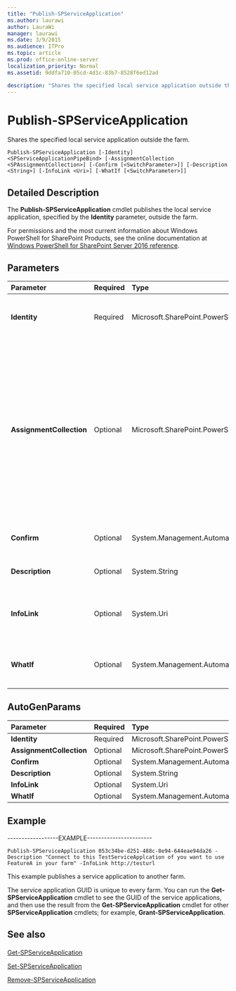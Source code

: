 ```yaml
---
title: "Publish-SPServiceApplication"
ms.author: laurawi
author: LauraWi
manager: laurawi
ms.date: 3/9/2015
ms.audience: ITPro
ms.topic: article
ms.prod: office-online-server
localization_priority: Normal
ms.assetid: 9ddfa710-05cd-4d1c-83b7-8528f6ed12ad

description: "Shares the specified local service application outside the farm."
---
```


# Publish-SPServiceApplication

Shares the specified local service application outside the farm.
  
```
Publish-SPServiceApplication [-Identity] <SPServiceApplicationPipeBind> [-AssignmentCollection <SPAssignmentCollection>] [-Confirm [<SwitchParameter>]] [-Description <String>] [-InfoLink <Uri>] [-WhatIf [<SwitchParameter>]]
```

## Detailed Description

The **Publish-SPServiceApplication** cmdlet publishes the local service application, specified by the **Identity** parameter, outside the farm. 
  
For permissions and the most current information about Windows PowerShell for SharePoint Products, see the online documentation at [Windows PowerShell for SharePoint Server 2016 reference](https://go.microsoft.com/fwlink/p/?LinkId=671715).
  
## Parameters

|**Parameter**|**Required**|**Type**|**Description**|
|:-----|:-----|:-----|:-----|
|**Identity** <br/> |Required  <br/> |Microsoft.SharePoint.PowerShell.SPServiceApplicationPipeBind  <br/> |Specifies the GUID of the service application to share outside the farm.  <br/> The type must be a valid GUID, in the form 12345678-90ab-cdef-1234-567890bcdefgh.  <br/> |
|**AssignmentCollection** <br/> |Optional  <br/> |Microsoft.SharePoint.PowerShell.SPAssignmentCollection  <br/> |Manages objects for the purpose of proper disposal. Use of objects, such as **SPWeb** or **SPSite**, can use large amounts of memory and use of these objects in Windows PowerShell scripts requires proper memory management. Using the **SPAssignment** object, you can assign objects to a variable and dispose of the objects after they are needed to free up memory. When **SPWeb**, **SPSite**, or **SPSiteAdministration** objects are used, the objects are automatically disposed of if an assignment collection or the **Global** parameter is not used.  <br/> > [!NOTE]> When the **Global** parameter is used, all objects are contained in the global store. If objects are not immediately used, or disposed of by using the **Stop-SPAssignment** command, an out-of-memory scenario can occur.           |
|**Confirm** <br/> |Optional  <br/> |System.Management.Automation.SwitchParameter  <br/> |Prompts you for confirmation before executing the command. For more information, type the following command: **get-help about_commonparameters** <br/> |
|**Description** <br/> |Optional  <br/> |System.String  <br/> |Describes the service application to share outside the farm. If no value is specified, the value is left blank.  <br/> |
|**InfoLink** <br/> |Optional  <br/> |System.Uri  <br/> |Specifies the link to more information about the service application to share outside the farm. If no link is specified, no link is made available.  <br/> The type must be a valid URL, in the form http://server_name/Site_Name/page_name.  <br/> |
|**WhatIf** <br/> |Optional  <br/> |System.Management.Automation.SwitchParameter  <br/> |Displays a message that describes the effect of the command instead of executing the command. For more information, type the following command: **get-help about_commonparameters** <br/> |
   
## AutoGenParams

|**Parameter**|**Required**|**Type**|**Description**|
|:-----|:-----|:-----|:-----|
|**Identity** <br/> |Required  <br/> |Microsoft.SharePoint.PowerShell.SPServiceApplicationPipeBind  <br/> ||
|**AssignmentCollection** <br/> |Optional  <br/> |Microsoft.SharePoint.PowerShell.SPAssignmentCollection  <br/> ||
|**Confirm** <br/> |Optional  <br/> |System.Management.Automation.SwitchParameter  <br/> ||
|**Description** <br/> |Optional  <br/> |System.String  <br/> ||
|**InfoLink** <br/> |Optional  <br/> |System.Uri  <br/> ||
|**WhatIf** <br/> |Optional  <br/> |System.Management.Automation.SwitchParameter  <br/> ||
   
## Example

------------------EXAMPLE-----------------------
  
```
Publish-SPServiceApplication 053c34be-d251-488c-8e94-644eae94da26 -Description "Connect to this TestServiceApplcation of you want to use FeatureA in your farm" -InfoLink http://testurl 
```

This example publishes a service application to another farm.
  
The service application GUID is unique to every farm. You can run the **Get-SPServiceApplication** cmdlet to see the GUID of the service applications, and then use the result from the **Get-SPServiceApplication** cmdlet for other **SPServiceApplication** cmdlets; for example, **Grant-SPServiceApplication**. 
  
## See also

#### 

[Get-SPServiceApplication](get-spserviceapplication.md)
  
[Set-SPServiceApplication](set-spserviceapplication.md)
  
[Remove-SPServiceApplication](remove-spserviceapplication.md)

